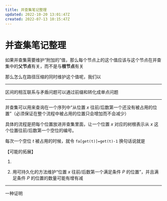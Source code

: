 ```yaml
---
title: 并查集笔记整理
updated: 2022-10-20 13:01:47Z
created: 2022-07-13 10:15:47Z
---
```


# 并查集笔记整理

如果并查集需要维护“附加的”值，那么每个节点上的这个值应该与这个节点在并查集中的**父节点**有关，而不是与**根节点**有关

那么怎么在路径压缩的同时维护这个值呢，我们以

---

区间的相互联系与矛盾问题可以通过前缀和转化成单点问题

---

并查集可以用来查询在一个序列中“从位置 $x$ 往前/后数第一个还没有被占用的位置”（必须保证在整个流程中被占用的位置只会增加而不会减少）

具体的流程是把每个位置放进并查集里面，让一个位置 $x$ 对应的树根表示从 $x$ 这个位置往前/后数第一个空位的编号。

每次一个空位 $t$ 被占用的时候，就令 `fa[get(t)]=get(t)-1` 换句话说就是

【可能的拓展】

1. 

2. 用可持久化的方法维护“位置 $x$ 往前/后数第一个满足条件 $P$  的位置”，并且满足条件 $P$ 的位置的数量可能有增有减

---

一种证明
